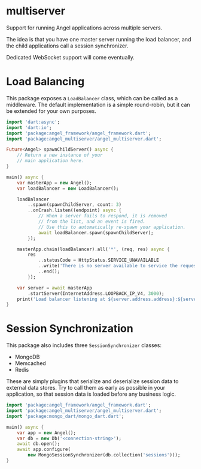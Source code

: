 # multiserver
Support for running Angel applications across multiple servers.

The idea is that you have one master server running the load balancer,
and the child applications call a session synchronizer.

Dedicated WebSocket support will come eventually.

# Load Balancing

This package exposes a `LoadBalancer` class, which can be called as a
middleware. The default implementation is a simple round-robin, but
it can be extended for your own purposes.

```dart
import 'dart:async';
import 'dart:io';
import 'package:angel_framework/angel_framework.dart';
import 'package:angel_multiserver/angel_multiserver.dart';

Future<Angel> spawnChildServer() async {
    // Return a new instance of your
    // main application here.
}

main() async {
    var masterApp = new Angel();
    var loadBalancer = new LoadBalancer();

    loadBalancer
        ..spawn(spawnChildServer, count: 3)
        ..onCrash.listen((endpoint) async {
            // When a server fails to respond, it is removed
            // from the list, and an event is fired.
            // Use this to automatically re-spawn your application.
            await loadBalancer.spawn(spawnChildServer);
        });

    masterApp.chain(loadBalancer).all('*', (req, res) async {
        res
            ..statusCode = HttpStatus.SERVICE_UNAVAILABLE
            ..write('There is no server available to service the request.')
            ..end();
        });

    var server = await masterApp
        .startServer(InternetAddress.LOOPBACK_IP_V4, 3000);
    print('Load balancer listening at ${server.address.address}:${server.port}');
}
```

# Session Synchronization

This package also includes three `SessionSynchronizer` classes:
* MongoDB
* Memcached
* Redis

These are simply plugins that serialize and deserialize session data
to external data stores. Try to call them as early as possible in your
application, so that session data is loaded before any business logic.

```dart
import 'package:angel_framework/angel_framework.dart';
import 'package:angel_multiserver/angel_multiserver.dart';
import 'package:mongo_dart/mongo_dart.dart';

main() async {
    var app = new Angel();
    var db = new Db('<connection-string>');
    await db.open();
    await app.configure(
        new MongoSessionSynchronizer(db.collection('sessions')));
}
```
